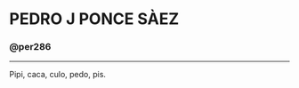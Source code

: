 <h1>PEDRO J PONCE SÀEZ</h1>
<h3>@per286</h3>
<hr>
<p>Pipi, caca, culo, pedo, pis.</p>
  

<!--
**per286/per286** is a ✨ _special_ ✨ repository because its `README.md` (this file) appears on your GitHub profile.

Here are some ideas to get you started:

- 🔭 I’m currently working on ...
- 🌱 I’m currently learning ...
- 👯 I’m looking to collaborate on ...
- 🤔 I’m looking for help with ...
- 💬 Ask me about ...
- 📫 How to reach me: ...
- 😄 Pronouns: ...
- ⚡ Fun fact: ...
-->
